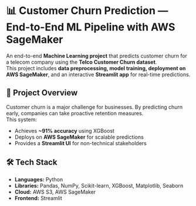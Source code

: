 # 📊 Customer Churn Prediction — End-to-End ML Pipeline with AWS SageMaker

An end-to-end **Machine Learning project** that predicts customer churn for a telecom company using the **Telco Customer Churn dataset**.  
This project includes **data preprocessing, model training, deployment on AWS SageMaker**, and an interactive **Streamlit app** for real-time predictions.

## 🚀 Project Overview
Customer churn is a major challenge for businesses. By predicting churn early, companies can take proactive retention measures.  
This system:
- Achieves **~91% accuracy** using XGBoost
- Deploys on **AWS SageMaker** for scalable predictions
- Provides a **Streamlit UI** for non-technical stakeholders

## 🛠 Tech Stack
- **Languages:** Python
- **Libraries:** Pandas, NumPy, Scikit-learn, XGBoost, Matplotlib, Seaborn
- **Cloud:** AWS S3, AWS SageMaker
- **Frontend:** Streamlit

